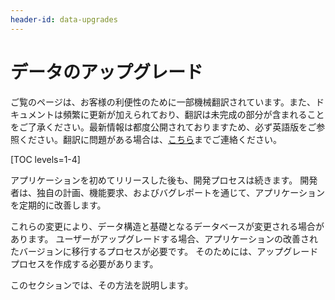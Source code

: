 ```yaml
---
header-id: data-upgrades
---
```


# データのアップグレード

<p class="alert alert-info"><span class="wysiwyg-color-blue120">ご覧のページは、お客様の利便性のために一部機械翻訳されています。また、ドキュメントは頻繁に更新が加えられており、翻訳は未完成の部分が含まれることをご了承ください。最新情報は都度公開されておりますため、必ず英語版をご参照ください。翻訳に問題がある場合は、<a href="mailto:support-content-jp@liferay.com">こちら</a>までご連絡ください。</span></p>

[TOC levels=1-4]

アプリケーションを初めてリリースした後も、開発プロセスは続きます。 開発者は、独自の計画、機能要求、およびバグレポートを通じて、アプリケーションを定期的に改善します。

これらの変更により、データ構造と基礎となるデータベースが変更される場合があります。 ユーザーがアップグレードする場合、アプリケーションの改善されたバージョンに移行するプロセスが必要です。 そのためには、アップグレードプロセスを作成する必要があります。

このセクションでは、その方法を説明します。
